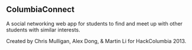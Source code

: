 ColumbiaConnect
---------------

A social networking web app for students to find and meet up with other students with similar interests.

Created by Chris Mulligan, Alex Dong, & Martin Li for HackColumbia 2013.
